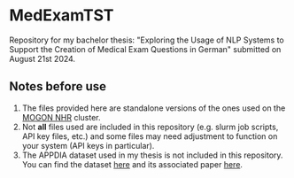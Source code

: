 # MedExamTST
Repository for my bachelor thesis: "Exploring the Usage of NLP Systems to Support the Creation of Medical Exam Questions in German" submitted on August 21st 2024.

## Notes before use
1. The files provided here are standalone versions of the ones used on the [MOGON NHR](https://hpc.uni-mainz.de/nhr-sued-west/) cluster. 
2. Not <b>all</b> files used are included in this repository (e.g. slurm job scripts, API key files, etc.) and some files may need adjustment to function on your system (API keys in particular).
3. The APPDIA dataset used in my thesis is not included in this repository. You can find the dataset [here](https://github.com/sabithsn/APPDIA-Discourse-Style-Transfer/tree/main) and its associated paper [here](https://arxiv.org/abs/2209.08207).
